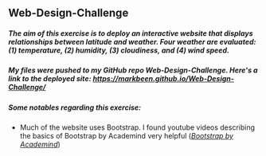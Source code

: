 ## Web-Design-Challenge
##### The aim of this exercise is to deploy an interactive website that displays relationships between latitude and weather. Four weather are evaluated: (1) temperature, (2) humidity, (3) cloudiness, and (4) wind speed.  


##### My files were pushed to my GitHub repo *Web-Design-Challenge*. Here's a link to the deployed site: https://markbeen.github.io/Web-Design-Challenge/

##### Some notables regarding this exercise:
* Much of the website uses Bootstrap. I found youtube videos describing the basics of Bootstrap by Academind very helpful ([*Bootstrap by Academind*](https://www.youtube.com/watch?v=7g8Gg2QVdeU))

